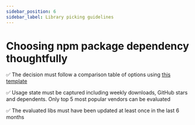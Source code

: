 ```yaml
---
sidebar_position: 6
sidebar_label: Library picking guidelines
---
```


# Choosing npm package dependency thoughtfully

✅ The decision must follow a comparison table of options using [this template](https://github.com/practicajs/practica/blob/main/docs/docs/decisions/configurationLibrary.md)

✅ Usage state must be captured including weekly downloads, GitHub stars and dependents. Only top 5 most popular vendors can be evaluated

✅ The evaluated libs must have been updated at least once in the last 6 months

